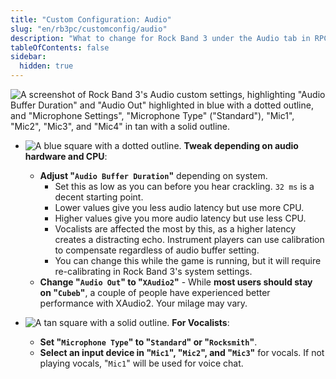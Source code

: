 ```yaml
---
title: "Custom Configuration: Audio"
slug: "en/rb3pc/customconfig/audio"
description: "What to change for Rock Band 3 under the Audio tab in RPCS3's Custom Configuration."
tableOfContents: false
sidebar:
  hidden: true
---
```


![A screenshot of Rock Band 3's Audio custom settings, highlighting "Audio Buffer Duration" and "Audio Out" highlighted in blue with a dotted outline, and "Microphone Settings", "Microphone Type" ("Standard"), "Mic1", "Mic2", "Mic3", and "Mic4" in tan with a solid outline.](https://rb3pc.milohax.org/images/cust/audio.png "Audio")

* ![A blue square with a dotted outline.](https://rb3pc.milohax.org/images/cust/smallblue.png "Blue Square") **Tweak depending on audio hardware and CPU**: 
	* **Adjust "`Audio Buffer Duration`"** depending on system.
		* Set this as low as you can before you hear crackling. `32 ms` is a decent starting point.
		* Lower values give you less audio latency but use more CPU.
		* Higher values give you more audio latency but use less CPU.
		* Vocalists are affected the most by this, as a higher latency creates a distracting echo. Instrument players can use calibration to compensate regardless of audio buffer setting.
		* You can change this while the game is running, but it will require re-calibrating in Rock Band 3's system settings.
	* **Change "`Audio Out`" to "`XAudio2`"** - While **most users should stay on "`Cubeb`"**, a couple of people have experienced better performance with XAudio2. Your milage may vary.

* ![A tan square with a solid outline.](https://rb3pc.milohax.org/images/cust/smalltan.png "Tan Square") **For Vocalists**: 
	* **Set "`Microphone Type`" to "`Standard`" or "`Rocksmith`"**.
	* **Select an input device in "`Mic1`", "`Mic2`", and "`Mic3`"** for vocals. If not playing vocals, "`Mic1`" will be used for voice chat.

<br/>